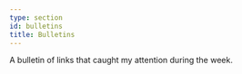 ```yaml
---
type: section
id: bulletins
title: Bulletins
---
```

A bulletin of links that caught my attention during the week.
